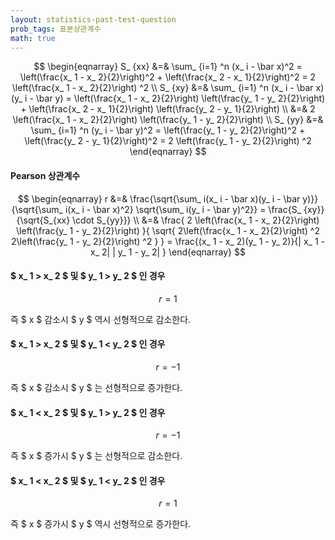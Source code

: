 ```yaml
---
layout: statistics-past-test-question
prob_tags: 표본상관계수
math: true
---
```

<div>

$$ \begin{eqnarray}
S_ {xx} &=& \sum_ {i=1} ^n  (x_ i - \bar x)^2 = \left(\frac{x_ 1 - x_ 2}{2}\right)^2 + \left(\frac{x_ 2 - x_ 1}{2}\right)^2 = 2 \left(\frac{x_ 1 - x_ 2}{2}\right) ^2 \\
S_ {xy} &=& \sum_ {i=1} ^n  (x_ i - \bar x)(y_ i - \bar y) = \left(\frac{x_ 1 - x_ 2}{2}\right) \left(\frac{y_ 1 - y_ 2}{2}\right) + \left(\frac{x_ 2 - x_ 1}{2}\right) \left(\frac{y_ 2 - y_ 1}{2}\right) \\
&=& 2 \left(\frac{x_ 1 - x_ 2}{2}\right) \left(\frac{y_ 1 - y_ 2}{2}\right) \\
S_ {yy} &=& \sum_ {i=1} ^n  (y_ i - \bar y)^2 = \left(\frac{y_ 1 - y_ 2}{2}\right)^2 + \left(\frac{y_ 2 - y_ 1}{2}\right)^2 = 2 \left(\frac{y_ 1 - y_ 2}{2}\right) ^2
\end{eqnarray} $$

#### Pearson 상관계수 ####

$$ \begin{eqnarray}
r &=& \frac{\sqrt{\sum_ i(x_ i - \bar x)(y_ i - \bar y)}}{\sqrt{\sum_ i(x_ i - \bar x)^2} \sqrt{\sum_ i(y_ i - \bar y)^2}} = \frac{S_ {xy}}{\sqrt{S_{xx} \cdot S_{yy}}} \\
&=& \frac{ 2 \left(\frac{x_ 1 - x_ 2}{2}\right) \left(\frac{y_ 1 - y_ 2}{2}\right) }{ \sqrt{ 2\left(\frac{x_ 1 - x_ 2}{2}\right) ^2 2\left(\frac{y_ 1 - y_ 2}{2}\right) ^2 } } = \frac{(x_ 1 - x_ 2)(y_ 1 - y_ 2)}{|
x_ 1 - x_ 2|
|
y_ 1 - y_ 2|
}
\end{eqnarray} $$

#### $ x_ 1 > x_ 2 $ 및 $ y_ 1 > y_ 2 $ 인 경우 ####

$$ r = 1 $$

즉 $ x $ 감소시 $ y $ 역시 선형적으로 감소한다.

#### $ x_ 1 > x_ 2 $ 및 $ y_ 1 < y_ 2 $ 인 경우 ####

$$ r = - 1 $$

즉 $ x $ 감소시 $ y $ 는 선형적으로 증가한다.

#### $ x_ 1 < x_ 2 $ 및 $ y_ 1 > y_ 2 $ 인 경우 ####

$$ r = - 1 $$

즉 $ x $ 증가시 $ y $ 는 선형적으로 감소한다.

#### $ x_ 1 < x_ 2 $ 및 $ y_ 1 < y_ 2 $ 인 경우 ####

$$ r = 1 $$

즉 $ x $ 증가시 $ y $ 역시 선형적으로 증가한다.

</div>